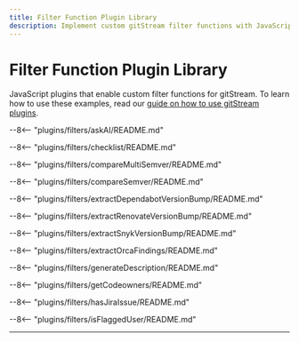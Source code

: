 ```yaml
---
title: Filter Function Plugin Library
description: Implement custom gitStream filter functions with JavaScript.
---
```

# Filter Function Plugin Library

JavaScript plugins that enable custom filter functions for gitStream. To learn how to use these examples, read our [guide on how to use gitStream plugins](/plugins).

--8<-- "plugins/filters/askAI/README.md"

--8<-- "plugins/filters/checklist/README.md"

--8<-- "plugins/filters/compareMultiSemver/README.md"

--8<-- "plugins/filters/compareSemver/README.md"

--8<-- "plugins/filters/extractDependabotVersionBump/README.md"

--8<-- "plugins/filters/extractRenovateVersionBump/README.md"

--8<-- "plugins/filters/extractSnykVersionBump/README.md"

--8<-- "plugins/filters/extractOrcaFindings/README.md"

--8<-- "plugins/filters/generateDescription/README.md"

--8<-- "plugins/filters/getCodeowners/README.md"

--8<-- "plugins/filters/hasJiraIssue/README.md"

--8<-- "plugins/filters/isFlaggedUser/README.md"

---
